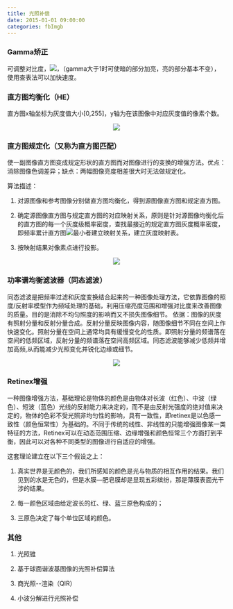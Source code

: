 ```yaml
---
title: 光照补偿
date: 2015-01-01 09:00:00
categories: fbImgb
---
```


<script type="text/javascript" src="http://cdn.mathjax.org/mathjax/latest/MathJax.js?config=default"></script>

<!--<img src="http://latex.codecogs.com/gif.latex? a^{i}"/>
<center><img src="{{ site.baseurl }}/images/pdBase/svm_smo1.png"></center>-->

### Gamma矫正
 
   可调整对比度，<img src="http://latex.codecogs.com/gif.latex? out(x,y) = in(x,y)^{1/gamma} "/>，（gamma大于1时可使暗的部分加亮，亮的部分基本不变），使用查表法可以加快速度。

### 直方图均衡化（HE）

   直方图x轴坐标为灰度值大小[0,255]，y轴为在该图像中对应灰度值的像素个数。

<center><img src="{{ site.baseurl }}/images/pdBase/imgb_light1.png"></center>

### 直方图规定化（又称为直方图匹配）

   使一副图像直方图变成规定形状的直方图而对图像进行的变换的增强方法。优点：消除图像色调差异；缺点：两幅图像亮度相差很大时无法做规定化。

   算法描述：

1. 对源图像和参考图像分别做直方图均衡化，得到源图像直方图和规定直方图。

2. 确定源图像直方图与规定直方图的对应映射关系，原则是针对源图像均衡化后的直方图的每一个灰度级概率密度，查找最接近的规定直方图灰度概率密度，即频率累计直方图<img src="http://latex.codecogs.com/gif.latex? |V_2  - V_1 |"/>最小者建立映射关系，建立灰度映射表。

3. 按映射结果对像素点进行投影。

<center><img src="{{ site.baseurl }}/images/pdBase/imgb_light2.png"></center>

### 功率谱均衡滤波器（同态滤波）

   同态滤波是把频率过滤和灰度变换结合起来的一种图像处理方法，它依靠图像的照度/反射率模型作为频域处理的基础，利用压缩亮度范围和增强对比度来改善图像的质量。目的是消除不均匀照度的影响而又不损失图像细节。
依据：图像的灰度有照射分量和反射分量合成。反射分量反映图像内容，随图像细节不同在空间上作快速变化。照射分量在空间上通常均具有缓慢变化的性质。即照射分量的频谱落在空间的低频区域，反射分量的频谱落在空间高频区域。同态滤波能够减少低频并增加高频,从而能减少光照变化并锐化边缘或细节。

<center><img src="{{ site.baseurl }}/images/pdBase/imgb_light3.png"></center>

### Retinex增强

   一种图像增强方法，基础理论是物体的颜色是由物体对长波（红色）、中波（绿色）、短波（蓝色）光线的反射能力来决定的，而不是由反射光强度的绝对值来决定的，物体的色彩不受光照非均匀性的影响，具有一致性，即retinex是以色感一致性（颜色恒常性）为基础的。不同于传统的线性、非线性的只能增强图像某一类特征的方法，Retinex可以在动态范围压缩、边缘增强和颜色恒常三个方面打到平衡，因此可以对各种不同类型的图像进行自适应的增强。

   这套理论建立在以下三个假设之上：

1. 真实世界是无颜色的，我们所感知的颜色是光与物质的相互作用的结果。我们见到的水是无色的，但是水膜—肥皂膜却是显现五彩缤纷，那是薄膜表面光干涉的结果。

2. 每一颜色区域由给定波长的红、绿、蓝三原色构成的；

3. 三原色决定了每个单位区域的颜色。

### 其他

1. 光照锥

2. 基于球面谐波基图像的光照补偿算法

3. 商光照--渲染（QIR）

4. 小波分解进行光照补偿

